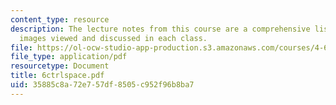 ```yaml
---
content_type: resource
description: The lecture notes from this course are a comprehensive listing of the
  images viewed and discussed in each class.
file: https://ol-ocw-studio-app-production.s3.amazonaws.com/courses/4-665-contemporary-architecture-and-critical-debate-spring-2002/35885c8a72e757df8505c952f96b8ba7_6ctrlspace.pdf
file_type: application/pdf
resourcetype: Document
title: 6ctrlspace.pdf
uid: 35885c8a-72e7-57df-8505-c952f96b8ba7
---
```

